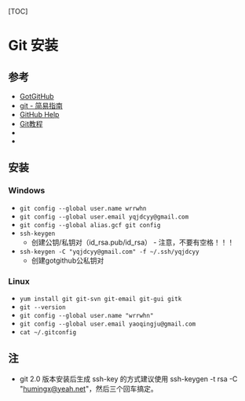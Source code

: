 
[TOC]

# Git 安装
## 参考
- [GotGitHub](http://www.worldhello.net/gotgithub)
- [git - 简易指南](http://www.bootcss.com/p/git-guide/)
- [GitHub Help](https://help.github.com/)
- [Git教程](https://www.liaoxuefeng.com/wiki/0013739516305929606dd18361248578c67b8067c8c017b000)
- []()
- []()

## 安装
### Windows
- `git config --global user.name wrrwhn`
- `git config --global user.email yqjdcyy@gmail.com`
- `git config --global alias.gcf git config`
- `ssh-keygen`
	- 创建公钥/私钥对（id_rsa.pub/id_rsa） - 注意，不要有空格！！！
- `ssh-keygen -C "yqjdcyy@gmail.com" -f ~/.ssh/yqjdcyy`
	- 创建gotgithub公私钥对

### Linux
- `yum install git git-svn git-email git-gui gitk`
- `git --version`
- `git config --global user.name "wrrwhn"`
- `git config --global user.email yaoqingju@gmail.com`
- `cat ~/.gitconfig`

## 注
-  git 2.0 版本安装后生成 ssh-key 的方式建议使用 ssh-keygen -t rsa -C "humingx@yeah.net"，然后三个回车搞定。